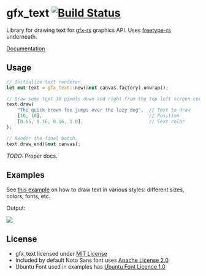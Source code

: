# gfx_text [![Build Status](https://travis-ci.org/PistonDevelopers/gfx_text.png?branch=master)](https://travis-ci.org/PistonDevelopers/gfx_text)

Library for drawing text for [gfx-rs](https://github.com/gfx-rs/gfx-rs) graphics API. Uses [freetype-rs](https://github.com/PistonDevelopers/freetype-rs) underneath.

[Documentation](http://docs.piston.rs/gfx_text/gfx_text/)

## Usage

```rust
// Initialize text renderer.
let mut text = gfx_text::new(&mut canvas.factory).unwrap();

// Draw some text 10 pixels down and right from the top left screen corner.
text.draw(
    "The quick brown fox jumps over the lazy dog",  // Text to draw
    [10, 10],                                       // Position
    [0.65, 0.16, 0.16, 1.0],                        // Text color
);

// Render the final batch.
text.draw_end(&mut canvas);
```

*TODO:* Proper docs.

## Examples

See [this example](./examples/styles.rs) on how to draw text in various styles: different sizes, colors, fonts, etc.

Output:

[![](https://raw.githubusercontent.com/PistonDevelopers/gfx_text/images/styles.png)](https://raw.githubusercontent.com/PistonDevelopers/gfx_text/images/styles.png)

## License

* gfx_text licensed under [MIT License](./LICENSE)
* Included by default Noto Sans font uses [Apache License 2.0](./assets/LICENSE.txt)
* Ubuntu Font used in examples has [Ubuntu Font Licence 1.0](./examples/assets/LICENSE.txt)
